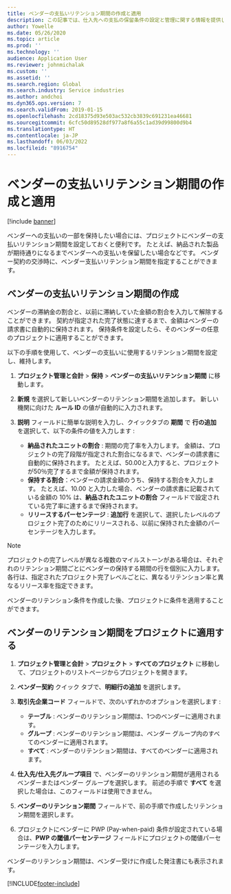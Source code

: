 ```yaml
---
title: ベンダーの支払いリテンション期間の作成と適用
description: この記事では、仕入先への支払の保留条件の設定と管理に関する情報を提供します。
author: Yowelle
ms.date: 05/26/2020
ms.topic: article
ms.prod: ''
ms.technology: ''
audience: Application User
ms.reviewer: johnmichalak
ms.custom: ''
ms.assetid: ''
ms.search.region: Global
ms.search.industry: Service industries
ms.author: andchoi
ms.dyn365.ops.version: 7
ms.search.validFrom: 2019-01-15
ms.openlocfilehash: 2cd18375d93e503ac532cb3839c691231ea46681
ms.sourcegitcommit: 6cfc50d89528df977a8f6a55c1ad39d99800d9b4
ms.translationtype: HT
ms.contentlocale: ja-JP
ms.lasthandoff: 06/03/2022
ms.locfileid: "8916754"
---
```

# <a name="create-and-apply-vendor-payment-retention-terms"></a>ベンダーの支払いリテンション期間の作成と適用

[!include [banner](../includes/banner.md)] 

ベンダーへの支払いの一部を保持したい場合には、プロジェクトにベンダーの支払いリテンション期間を設定しておくと便利です。 たとえば、納品された製品が期待通りになるまでベンダーへの支払いを保留したい場合などです。 ベンダー契約の交渉時に、ベンダー支払いリテンション期間を指定することができます。

## <a name="create-vendor-payment-retention-terms"></a>ベンダーの支払いリテンション期間の作成

ベンダーの滞納金の割合と、以前に滞納していた金額の割合を入力して解除することができます。 契約が指定された完了状態に達するまで、金額はベンダーの請求書に自動的に保持されます。 保持条件を設定したら、そのベンダーの任意のプロジェクトに適用することができます。

以下の手順を使用して、ベンダーの支払いに使用するリテンション期間を設定し、維持します。 

1. **プロジェクト管理と会計** > **保持** > **ベンダーの支払いリテンション期間** に移動します。
2. **新規** を選択して新しいベンダーのリテンション期間を追加します。 新しい機関に向けた **ルール ID** の値が自動的に入力されます。 
3. **説明** フィールドに簡単な説明を入力し、クイックタブの **期間** で **行の追加** を選択して、以下の条件の値を入力します :

   - **納品されたユニットの割合** : 期間の完了率を入力します。 金額は、プロジェクトの完了段階が指定された割合になるまで、ベンダーの請求書に自動的に保持されます。 たとえば、50.00と入力すると、プロジェクトが50％完了するまで金額が保持されます。
   - **保持する割合**：ベンダーの請求金額のうち、保持する割合を入力します。 たとえば、10.00 と入力した場合、ベンダーの請求書に記載されている金額の 10% は、**納品されたユニットの割合** フィールドで設定されている完了率に達するまで保持されます。
   - **リリースするパーセンテージ** :  **追加行** を選択して、選択したレベルのプロジェクト完了のためにリリースされる、以前に保持された金額のパーセンテージを入力します。

> [!NOTE]
> プロジェクトの完了レベルが異なる複数のマイルストーンがある場合は、それぞれのリテンション期間ごとにベンダーの保持する期間の行を個別に入力します。 各行は、指定されたプロジェクト完了レベルごとに、異なるリテンション率と異なるリリース率を指定できます。

ベンダーのリテンション条件を作成した後、プロジェクトに条件を適用することができます。

## <a name="apply-vendor-retention-terms-to-a-project"></a>ベンダーのリテンション期間をプロジェクトに適用する

1. **プロジェクト管理と会計** > **プロジェクト** > **すべてのプロジェクト** に移動して、プロジェクトのリストページからプロジェクトを開きます。
2. **ベンダー契約** クイック タブで、**明細行の追加** を選択します。
3. **取引先企業コード** フィールドで、次のいずれかのオプションを選択します : 

   - **テーブル** : ベンダーのリテンション期間は、1つのベンダーに適用されます。
   - **グループ** : ベンダーのリテンション期間は、ベンダー グループ内のすべてのベンダーに適用されます。
   - **すべて** : ベンダーのリテンション期間は、すべてのベンダーに適用されます。

4. **仕入先/仕入先グループ項目** で、ベンダーのリテンション期間が適用されるベンダーまたはベンダー グループを選択します。 前述の手順で **すべて** を選択した場合は、このフィールドは使用できません。
5. **ベンダーのリテンション期間** フィールドで、前の手順で作成したリテンション期間を選択します。
6. プロジェクトにベンダーに PWP (Pay-when-paid) 条件が設定されている場合は、**PWP の閾値パーセンテージ** フィールドにプロジェクトの閾値パーセンテージを入力します。

ベンダーのリテンション期間は、ベンダー受けに作成した発注書にも表示されます。


[!INCLUDE[footer-include](../includes/footer-banner.md)]